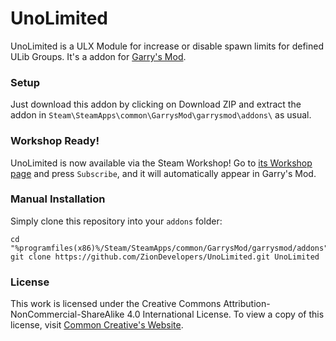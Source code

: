 UnoLimited
=====

UnoLimited is a ULX Module for increase or disable spawn limits for defined ULib Groups.
It's a addon for [Garry's Mod][].

### Setup

Just download this addon by clicking on Download ZIP and extract the addon in ````Steam\SteamApps\common\GarrysMod\garrysmod\addons\```` as usual.

### Workshop Ready!

UnoLimited is now available via the Steam Workshop! Go to [its Workshop page][workshop] and press `Subscribe`, and it will automatically appear in Garry's Mod.

### Manual Installation

Simply clone this repository into your `addons` folder:

    cd "%programfiles(x86)%/Steam/SteamApps/common/GarrysMod/garrysmod/addons"
    git clone https://github.com/ZionDevelopers/UnoLimited.git UnoLimited

### License

This work is licensed under the Creative Commons Attribution-NonCommercial-ShareAlike 4.0 International License.
To view a copy of this license, visit [Common Creative's Website][License].

[Garry's Mod]: <http://garrysmod.com/>
[workshop]: <http://steamcommunity.com/sharedfiles/filedetails/?id=187192556>
[Exsto]: <https://github.com/prefanatic/exsto>
[License]: <https://creativecommons.org/licenses/by-nc-sa/4.0/>
